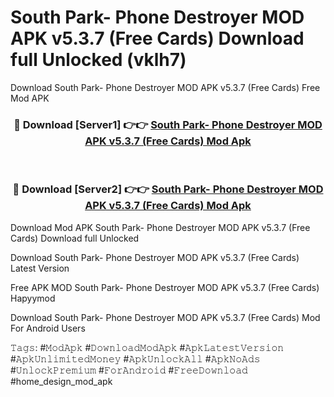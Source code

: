 # South Park- Phone Destroyer MOD APK v5.3.7 (Free Cards) Download full Unlocked (vklh7)
Download South Park- Phone Destroyer MOD APK v5.3.7 (Free Cards) Free Mod APK

<div align="center">
<h3>🔴 Download [Server1] 👉👉 <a href="https://apkcomod.com?title=South_Park-_Phone_Destroyer_MOD_APK_v5.3.7_(Free_Cards)">South Park- Phone Destroyer MOD APK v5.3.7 (Free Cards) Mod Apk</a></h3><br>

<h3>🔴 Download [Server2] 👉👉 <a href="https://apkcomod.com?title=South_Park-_Phone_Destroyer_MOD_APK_v5.3.7_(Free_Cards)">South Park- Phone Destroyer MOD APK v5.3.7 (Free Cards) Mod Apk</a></h3>
</div>


Download Mod APK South Park- Phone Destroyer MOD APK v5.3.7 (Free Cards) Download full Unlocked

Download South Park- Phone Destroyer MOD APK v5.3.7 (Free Cards) Latest Version

Free APK MOD South Park- Phone Destroyer MOD APK v5.3.7 (Free Cards) Hapyymod

Download South Park- Phone Destroyer MOD APK v5.3.7 (Free Cards) Mod For Android Users

𝚃𝚊𝚐𝚜: #𝙼𝚘𝚍𝙰𝚙𝚔 #𝙳𝚘𝚠𝚗𝚕𝚘𝚊𝚍𝙼𝚘𝚍𝙰𝚙𝚔 #𝙰𝚙𝚔𝙻𝚊𝚝𝚎𝚜𝚝𝚅𝚎𝚛𝚜𝚒𝚘𝚗 #𝙰𝚙𝚔𝚄𝚗𝚕𝚒𝚖𝚒𝚝𝚎𝚍𝙼𝚘𝚗𝚎𝚢 #𝙰𝚙𝚔𝚄𝚗𝚕𝚘𝚌𝚔𝙰𝚕𝚕 #𝙰𝚙𝚔𝙽𝚘𝙰𝚍𝚜 #𝚄𝚗𝚕𝚘𝚌𝚔𝙿𝚛𝚎𝚖𝚒𝚞𝚖 #𝙵𝚘𝚛𝙰𝚗𝚍𝚛𝚘𝚒𝚍 #𝙵𝚛𝚎𝚎𝙳𝚘𝚠𝚗𝚕𝚘𝚊𝚍 #home_design_mod_apk